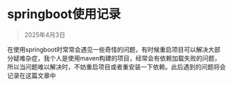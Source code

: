 # springboot使用记录

> 2025年4月3日

在使用springboot时常常会遇见一些奇怪的问题，有时候重启项目可以解决大部分疑难杂症，我个人是使用maven构建的项目，经常会有依赖加载失败的问题，所以当问题难以解决时，不妨重启项目或者重安装一下依赖。此后遇到的问题将会记录在这篇文章中
